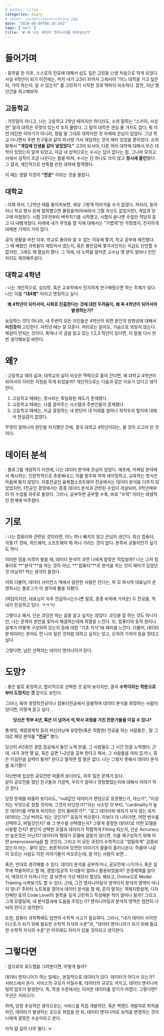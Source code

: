 ```yaml
---
# author: cjlee
categories: diary
# cover: /assets/covers/diary.jpg
date: "2020-09-09T08:28:36Z"
tags: ['null']
title: '# 왜 나는 데이터 엔지니어를 바라보는가'
---
```


# 들어가며
: 휴학을 한 이후, 스스로의 진로에 대해서 심도 깊은 고민을 난생 처음으로 하게 되었다. 사실 4학년이 되기 이전에는, 마치 내가 고3이 되어서 그제서야 "어느 대학을 가고 싶은지, 가야 하는지, 갈 수 있는지" 를 고민하기 시작한 것과 맥락이 비슷하다. 잠깐, 지난 몇 년간을 회고해보자.

## 고등학교
: 거짓말이 아니고, 나는 고등학교 2학년 때까지만 하더라도, 소위 말하는 "스카이, 서성한" 밑의 대학은 무엇이 있는지 조차 몰랐다. 그 밑의 대학은 관심 줄 가치도 없다, 뭐 이런 대단한 이야기가 아니라, 정말 말 그대로 대학이란 것 자체에 관심이 없었다. 그냥 학교 다니면서 주변 친구들과 같이 피시방 가서 게임하는 것이 재미 있었을 뿐이었다. 소위 말해서 **"게임에 인생을 갈아 넣었었다."** 고3이 되서야, 다른 여러 대학에 대해서 무슨 대학이 있었는지 알게 되었고, 지금 내 성적으로는 수시는 답이 없다는 점, 그나마 모의고사에서 성적이 조금 나온다는 점을 따져, 수시는 단 하나도 쓰지 않고 **정시에 올인**했다. 그 결과, 개인적으로 만족할 만한 대학에 합격했다. 

이 때는 정말 이것이 **"천운"** 이라는 것을 몰랐다.

## 대학교
: 이제 와서, 1,2학년 때를 돌이켜보면, 세상 그렇게 어리석을 수가 없었다. 차라리, 동아리나 학교 행사 등에 참여했으면 몰랐을까(아싸라서 그럴 자신도 없었지만), 게임과 당구에 미쳤었다. 시험 2주전부터 벼락치기를 시작했고, 시험이 끝나면 수업만 적당히 듣고 다 내팽개쳤다. 미래에 내가 무엇을 할 지에 대해서는 "가볍게"만 걱정했지, 진지하게 대해본 기억이 거의 없다.

공익 생활을 마친 이후, 학교로 돌아와 알 수 없는 이유에 쫓겨, 학교 공부에 매진했다. 그 때 배웠던 과목들이 재밌어서 였는지, 혹은 불안감에 쫓겨서인지는 지금도 단언할 수 없지만, 그래도 꽤 열심히 했다. 그 덕에, 내 노력을 알아준 교수님 몇 분이 알바나 인턴 자리도 제의해주셨다.

## 대학교 4학년
: 나는 개인적으로, 심리학, 혹은 교육학에서 진지하게 연구해줬으면 하는 주제가 있다.  
나는 이를 **"대4병"** 이라고 명칭하고 싶다.

**<center> 왜 4학년이 되어서야, 사회로 진출한다는 것에 대한 두려움이, 왜 꼭 4학년이 되어서야 발생하는가? </center>**

농담하는 것이 아니라, 내 주변의 모든 지인들은 4학년이 되면 본인의 방향성에 대해서 **미친듯이** 고민한다. 저학년 때는 잘 모른다. 머리로는 알아도, 가슴으로 와닿지 않는다. 체감이 안되는 것이다. 혹여나 이 글을 읽고 있는 1,2,3 학년이 있다면, 이 말을 다시 한번 생각해보길 바란다.

# 왜?
: 고등학교 때의 삶과, 대학교의 삶이 비슷한 맥락으로 흘러 간다면, 왜 대학교 4학년이 되어서야 이러한 걱정을 하게 되었을까? 개인적으로는 다음과 같은 이유가 있다고 생각한다.

1. 고등학교 때에는, 정시라는 획일화된 제도가 존재했다.
2. 고등학교 때에는, 나를 끌어주는 시스템과 주변인들이 존재했다.
3. 고등학교 때에는, 지금 결정하는 내 판단이 내 미래를 얼마나 좌지우지 할지에 대해서 현실감이 없었다.

무엇이 얼마나의 원인을 차지했던 간에, 결국 대학교 4학년이라는, 올 것이 오고야 만 것이다.

# 데이터 분석
: 블로그를 개설하기 이전에, 나는 데이터 분석에 관심이 있었다. 애초에, 마케팅 분야에서 제시하는, 인문학적으로 추론해내고, 이를 범주화 하여 네이밍하고, 교육하는 방식은 마음에 들지 않았다. 이중전공인 융복합소프트웨어 전공에서는 데이터 분석을 다루지 않았었지만, 1전공인 경영에서는 종종 데이터 분석과 관련된 수업이 개설되어, 3학년때부터 이 수업들 위주로 들었다. 그러나, 공부하면 공부할 수록, 바로 "수학" 이라는 태생적인 한계에 마주쳤다.

# 기로
: 나는 컴퓨터와 관련된 것이라면, 어느 하나 빠지지 않고 관심이 생긴다. 최신 컴퓨터, 각종 IT 장비, 하드웨어, 소프트웨어 뭐 하나 가리는 것이 없다. 본투비 공돌이인가 싶기도 하다. 

이러한 점을 미루어 봤을 때, 데이터 분석이 과연 나에게 알맞은 직업일까? 나는 그저 컴퓨터로 **"분석"**을 하는 것이 아닌, **"컴퓨터"**로 분석을 하는 것이 재미가 있었던 것 아닐까? 하는 생각이 들었다.

이와 더불어, 데이터 사이언스 계에서 알만한 사람은 안다는, 파 모 회사의 대표님이 운영하시는 블로그가 이 생각에 불을 지폈다. 

(여담이지만, 대표님이 자주 언급하시는(나쁜 말로, 종종 비하에 가까운) 두 전공을, 딱 내가 전공하고 있다. ㅋㅋㅋ)

그렇다고 해서, 단순 코딩만 하는 삶을 살고 싶지는 않았다. 코딩을 잘 하는 것도 아니지만, 나는 문제의 원인을 찾아서 해결하는데에 희열을 느낀다. 또, 컴퓨터의 동작 원리나 설계가 어떻게 구성되어 있는지 등에 대한 "기초 지식"에 재미를 느낀다. 더불어, 데이터 분석이라는 분야도 먼 나라 일인 것처럼 대하고 싶지는 않고, 오히려 가까이 등을 맞대고 싶다.

그렇다면, 남은 선택지는 데이터 엔지니어가 된다.

# 도망?
: 좋은 말로 포장하고, 합리적으로 선택한 것 같아 보이지만, 결국 **수학이라는 학문으로부터 도망치는 것** 같이도 보인다.

그러나, 혹여 경영학전공이나 컴퓨터전공에서 출발하여 데이터 분석을 희망하는 사람이 있다면, 이렇게 묻고 싶다. 

**<center> 당신은 학부 4년, 혹은 더 넘어서 석,박사 과정을 거친 전문가들을 이길 수 있나? </center>**

통계학, 계량경제학 등의 머신러닝에 유망한(혹은 적합한) 전공을 하는 사람들은 , 말 그대로 해당 분야를 **"전공"** 했다.

당신이 4년동안 경영,컴공에서 들인 노력 만큼, 그 사람들도 그 시간 만큼 노력했다. 근데, 내가 과연 몇 달, 혹은 길면 1~2년을 공부 한다고 해서, 그 사람들을 따라 잡거나, 혹은 이길만큼 실력이 될까? 된다고 말하면 할 말은 없다. 나는 그렇지 못해서 데이터 분석을 포기했다.

지난번에 입상한 공모전만 떠올려 보더라도, 아주 많은 문제가 있다.  
같이 공모전을 했던 친구들과 가끔씩, 우리가 얼마나 멍청했었는지에 대해서 이야기 하곤 한다.

당장 문제를 떠올려 보더라도, "null값인 데이터가 랜덤으로 등장했는가, 아닌가", "이상치는 무엇으로 정할 것이며, 그것이 타당한가?"라는 사소한 것 부터, "cardinality가 높은 데이터를 어떻게 처리하는 것이 올바른가?", "로그 데이터와 매치가 되지 않는 유저 데이터는 그냥 버려도 되는 것인가?" 등등이 떠오른다. 이보다 더 나아가면, 어떤 변수를 선택하고, 버릴것인지? 왜 그 변수를 선택했는지? 그렇게 결정한 데이터로 어떤 모델을 사용할 건지? 본인이 선택한 모델과 데이터가 적합하게 Fitting 되는지, 단순 Accuracy만 높은것은 아닌지? 데이터의 형태가 모델에 걸맞지 않다면, 이를 재구성하기 위해 어떤 preprocessing을 할 것인지, 그리고 이 모든 과정이 수학적으로 "엄밀하게" 검증되었는지 라는.. 끝이 없는, 원론적이며 당연한 이야기가 줄줄이 흘러나온다. 하물며 나같이 모르는 사람도 이런 이야기들이 떠오르는데, 잘 아는 사람이 보면...

혹은, 반대로 생각해볼 수 있다. 데이터 분석을 공부하거나, 공모전에 나가거나, 혹은 실무에 적용하려고 할 때, 경영/컴공적 지식들이 얼마나 활용되었을까? 운영체제를 알아서, 메모리가 터져나가는 걸 보면서 가상 메모리 할당도 해보고, Online으로 Model Training 시켜보기도 할 수 있다. 근데, 그건 엔지니어링의 영역이지 분석의 영역이 아니지 않나? 주피터 노트북을 열어서 데이터 분석을 할 때, 흔히 말하는 객체지향설계, 디자인패턴 등의 Code Level의 철학을 깊게 고민하고 작성해본 적이 얼마나 될까? 그리고 그게 모델링에, 내 분석결과에 도움을 주었는가? 엔지니어링과 분석의 영역은 엄연히 나눠야 한다고 생각한다.

또한, 컴퓨터 과학쪽에도 엄연히 수학적 사고가 필요하다. 그러나, "내가 데이터 사이언티스트가 되기 위해 필요한 수학적 지식의 수준"과, "데이터 엔지니어가 되기 위해 필요한 수학적 지식의 수준"은 아무래도 차이가 있을 것이라고 생각한다.


# 그렇다면
: 앞으로의 로드맵을 그려본다면, 어떻게 될까? 

데이터 엔지니어가 하는 일에는, 본질적으로 데이터가 있다. 데이터가 어디서 오는가? 서비스에서 온다. 서비스의 규모가 커질수록, 데이터의 규모도 커지고, 데이터 엔지니어링의 업무가 발생한다. 즉, 학생 수준에서는 이러한 데이터를 얻기가 어렵다. 그렇다면? 우선은 서비스다.

하여, 당장 추상적인 생각으로는, 서비스를 직접 개발하던, 혹은 백엔드 개발자로 취직을 하던, 데이터가 발생하는 곳으로 취업을 한 뒤, 데이터 엔지니어로 보직을 변경하는 것이 나에게 걸맞은 수순이라고 본다.

아직 갈 길이 너무 멀다. ㅠ
